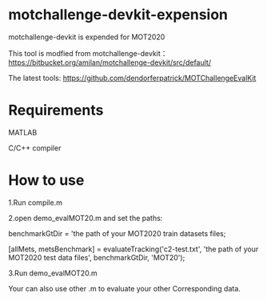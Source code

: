 # motchallenge-devkit-expension
motchallenge-devkit is expended for MOT2020

This tool is modfied from motchallenge-devkit：https://bitbucket.org/amilan/motchallenge-devkit/src/default/

The latest tools: https://github.com/dendorferpatrick/MOTChallengeEvalKit

# Requirements
MATLAB

C/C++ compiler

# How to use
1.Run compile.m

2.open demo_evalMOT20.m and set the paths:

benchmarkGtDir = 'the path of your MOT2020 train datasets files;

[allMets, metsBenchmark] = evaluateTracking('c2-test.txt', 'the path of your MOT2020 test data files', benchmarkGtDir, 'MOT20');

3.Run demo_evalMOT20.m

Your can also use other .m to evaluate your other Corresponding data.
